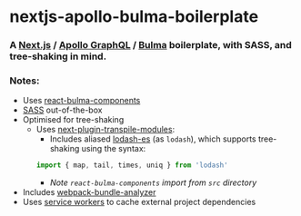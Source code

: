 # nextjs-apollo-bulma-boilerplate
### A [Next.js](https://github.com/zeit/next.js/) / [Apollo GraphQL](https://github.com/apollographql) / [Bulma](https://github.com/jgthms/bulma) boilerplate, with SASS, and tree-shaking in mind.

### Notes:
- Uses [react-bulma-components](https://github.com/couds/react-bulma-components)
- [SASS](https://github.com/zeit/next-plugins/tree/master/packages/next-sass) out-of-the-box
- Optimised for tree-shaking
  - Uses [next-plugin-transpile-modules](https://github.com/wellcometrust/next-plugin-transpile-modules):
    - Includes aliased [lodash-es](https://github.com/lodash/lodash/tree/es) (as `lodash`), which supports tree-shaking using the syntax:
    ```js
    import { map, tail, times, uniq } from 'lodash'
    ```
    - *Note `react-bulma-components` import from `src` directory* 
- Includes [webpack-bundle-analyzer](https://github.com/webpack-contrib/webpack-bundle-analyzer)
- Uses [service workers](https://github.com/goldhand/sw-precache-webpack-plugin) to cache external project dependencies
